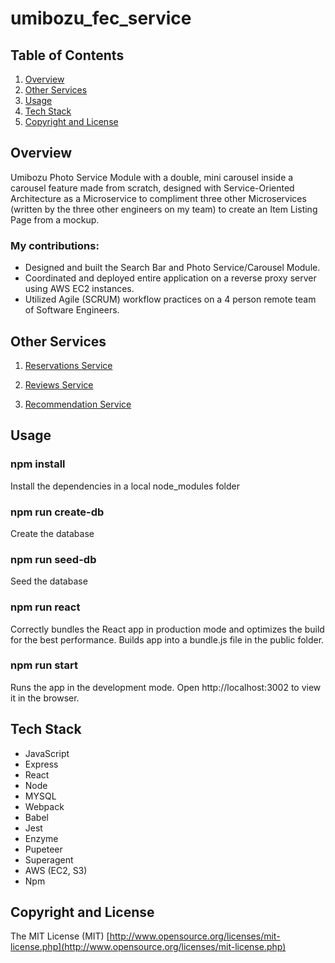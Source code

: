 # umibozu_fec_service

## Table of Contents
1. [Overview](#Overview)
1. [Other Services](#Other-Services)
1. [Usage](#Usage)
1. [Tech Stack](#Tech-Stack)
1. [Copyright and License](#Copyright-and-License)

## Overview
Umibozu Photo Service Module with a double, mini carousel inside a carousel feature made from scratch, designed with Service-Oriented Architecture as a Microservice to compliment three other Microservices (written by the three other engineers on my team) to create an Item Listing Page from a mockup.

### My contributions:

* Designed and built the Search Bar and Photo Service/Carousel Module.
* Coordinated and deployed entire application on a reverse proxy server using AWS EC2 instances.
* Utilized Agile (SCRUM) workflow practices on a 4 person remote team of Software Engineers.


## Other Services

  1. [Reservations Service](https://github.com/rpt19-umibozu/FEC_Yingwen_service)

  2. [Reviews Service](https://github.com/rpt19-umibozu/devjce-fec-service)

  3. [Recommendation Service](https://github.com/rpt19-umibozu/FEC-Youzhu-recommendation)


## Usage

### npm install
  Install the dependencies in a local node_modules folder

### npm run create-db
  Create the database

### npm run seed-db
  Seed the database

### npm run react
  Correctly bundles the React app in production mode and optimizes the build for the best performance. Builds app into a bundle.js file in the public folder.

### npm run start
  Runs the app in the development mode.
  Open http://localhost:3002 to view it in the browser.


## Tech Stack

- JavaScript
- Express
- React
- Node
- MYSQL
- Webpack
- Babel
- Jest
- Enzyme
- Pupeteer
- Superagent
- AWS (EC2, S3)
- Npm


## Copyright and License
The MIT License (MIT) [http://www.opensource.org/licenses/mit-license.php](http://www.opensource.org/licenses/mit-license.php)
